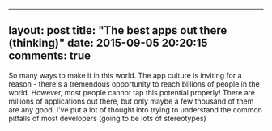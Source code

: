 ---
layout: post
title:  "The best apps out there (thinking)"
date:   2015-09-05 20:20:15
comments: true
--

So many ways to make it in this world. The app culture is inviting for a reason - there's a tremendous opportunity to reach billions of people in the world. However, most people cannot tap this potential properly! There are millions of applications out there, but only maybe a few thousand of them are any good. I've put a lot of thought into trying to understand the common pitfalls of most developers (going to be lots of stereotypes)